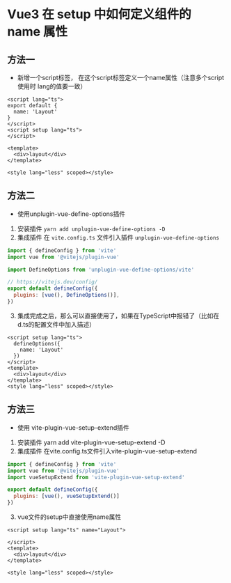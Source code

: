 # Vue3 在 setup 中如何定义组件的 name 属性
## 方法一
- 新增一个script标签， 在这个script标签定义一个name属性（注意多个script使用时 lang的值要一致）
```vue
<script lang="ts">
export default {
  name: 'Layout'
}
</script>
<script setup lang="ts">
</script>

<template>
  <div>layout</div>
</template>

<style lang="less" scoped></style>

```
## 方法二
- 使用unplugin-vue-define-options插件
1. 安装插件 `yarn add unplugin-vue-define-options -D`
2. 集成插件 在 `vite.config.ts` 文件引入插件 `unplugin-vue-define-options`
```js
import { defineConfig } from 'vite'
import vue from '@vitejs/plugin-vue'

import DefineOptions from 'unplugin-vue-define-options/vite'

// https://vitejs.dev/config/
export default defineConfig({
  plugins: [vue(), DefineOptions()],
})

```
3. 集成完成之后，那么可以直接使用了，如果在TypeScript中报错了（比如在d.ts的配置文件中加入描述）
```vue
<script setup lang="ts">
  defineOptions({
    name: 'Layout'
  })
</script>
<template>
  <div>layout</div>
</template>
<style lang="less" scoped></style>

```
## 方法三
- 使用 vite-plugin-vue-setup-extend插件
1. 安装插件 yarn add vite-plugin-vue-setup-extend -D
2. 集成插件 在vite.config.ts文件引入vite-plugin-vue-setup-extend
```js
import { defineConfig } from 'vite'
import vue from '@vitejs/plugin-vue'
import vueSetupExtend from 'vite-plugin-vue-setup-extend'

export default defineConfig({
  plugins: [vue(), vueSetupExtend()]
})

```
3. vue文件的setup中直接使用name属性
```vue
<script setup lang="ts" name="Layout">

</script>
<template>
  <div>layout</div>
</template>

<style lang="less" scoped></style>

```